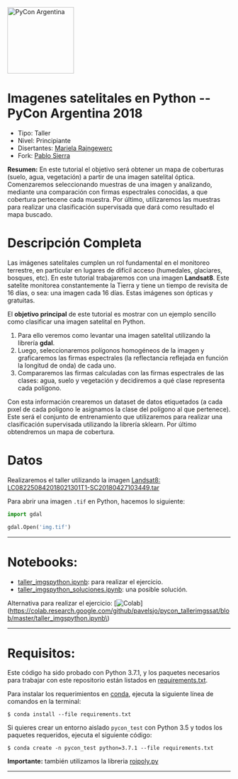 <a href="https://eventos.python.org.ar/events/pyconar2018/activity/123/"><img src="https://pbs.twimg.com/profile_images/1025401970692186117/HFUmfob-_400x400.jpg" alt="PyCon Argentina" width="150px"></a>

# Imagenes satelitales en Python -- PyCon Argentina 2018

- Tipo: Taller
- Nivel: Principiante
- Disertantes: [Mariela Rajngewerc](https://github.com/okuspokus)
- Fork: [Pablo Sierra](https://github.com/pavelsjo)

**Resumen:** En este tutorial el objetivo será obtener un mapa de coberturas (suelo, agua, vegetación) a partir de una imagen satelital óptica. Comenzaremos seleccionando muestras de una imagen y analizando, mediante una comparación con firmas espectrales conocidas, a que cobertura pertecene cada muestra. Por último, utilizaremos las muestras para realizar una clasificación supervisada que dará como resultado el mapa buscado.



# Descripción Completa

Las imágenes satelitales cumplen un rol fundamental en el monitoreo terrestre, en particular en lugares de difícil acceso (humedales, glaciares, bosques, etc). En este tutorial trabajaremos con una imagen **Landsat8**. Este satelite monitorea constantemente la Tierra y tiene un tiempo de revisita de 16 días, o sea: una imagen cada 16 días. Estas imágenes son ópticas y gratuitas. 

El **objetivo principal** de este tutorial es mostrar con un ejemplo sencillo como clasificar una imagen satelital en Python. 

1. Para ello veremos como levantar una imagen satelital utilizando la librería **gdal**. 
2. Luego, seleccionaremos polígonos homogéneos de la imagen y graficaremos las firmas espectrales (la reflectancia reflejada en función la longitud de onda) de cada uno.
3. Compararemos las firmas calculadas con las firmas espectrales de las clases: agua, suelo y vegetación y decidiremos a qué clase representa cada polígono. 

Con esta información crearemos un dataset de datos etiquetados (a cada pıxel de cada polígono le asignamos la clase del polígono al que pertenece). Este será el conjunto de entrenamiento que utilizaremos para realizar una clasificación supervisada utilizando la librería sklearn. Por último obtendremos un mapa de cobertura.

# Datos

Realizaremos el taller utilizando la imagen [Landsat8: LC082250842018021301T1-SC20180427103449.tar](https://drive.google.com/file/d/1xggur3V0NFQLhu1L2gZx6rqnBYY1wh3g/view?usp=sharing)

Para abrir una imagen `.tif` en Python, hacemos lo siguiente:

```python
import gdal

gdal.Open('img.tif')
```

-----------------------------------------------------------------------------------------------

# Notebooks:

- [taller_imgspython.ipynb](taller_imgspython.ipynb): para realizar el ejercicio.
- [taller_imgspython_soluciones.ipynb](taller_imgspython_soluciones.ipynb): una posible solución.

Alternativa para realizar el ejercicio: [![Colab](https://colab.research.google.com/assets/colab-badge.svg)](https://colab.research.google.com/github/pavelsjo/pycon_tallerimgssat/blob/master/taller_imgspython.ipynb\)

-------------------------------------------------------------------------------------------------
# Requisitos:

Este código ha sido probado con Python 3.7.1, y los paquetes necesarios para trabajar con este repositorio están listados en [requirements.txt](requirements.txt).

Para instalar los requerimientos en [conda](http://conda.pydata.org), ejecuta la siguiente línea de comandos en la terminal:

```
$ conda install --file requirements.txt
```

Si quieres crear un entorno aislado ``pycon_test`` con Python 3.5 y todos los paquetes requeridos, ejecuta el siguiente código:

```
$ conda create -n pycon_test python=3.7.1 --file requirements.txt
```

**Importante:** también utilizamos la libreria [roipoly.py](https://github.com/jdoepfert/roipoly.py)

---------------------------------------------------------------------